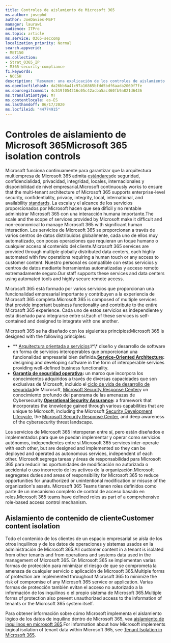 ```yaml
---
title: Controles de aislamiento de Microsoft 365
ms.author: josephd
author: JoeDavies-MSFT
manager: laurawi
audience: ITPro
ms.topic: article
ms.service: O365-seccomp
localization_priority: Normal
search.appverid:
- MET150
ms.collection:
- Strat_O365_IP
- M365-security-compliance
f1.keywords:
- NOCSH
description: 'Resumen: una explicación de los controles de aislamiento en Microsoft 365.'
ms.openlocfilehash: da26bb6a41c97a16865bfdd5bdf6aada2069f7fe
ms.sourcegitcommit: 4c519f054216c05c42acba5ac460fb9a821d6436
ms.translationtype: MT
ms.contentlocale: es-ES
ms.lasthandoff: 06/17/2020
ms.locfileid: "44774915"
---
```

# <a name="microsoft-365-isolation-controls"></a><span data-ttu-id="d0351-103">Controles de aislamiento de Microsoft 365</span><span class="sxs-lookup"><span data-stu-id="d0351-103">Microsoft 365 isolation controls</span></span> 

<span data-ttu-id="d0351-104">Microsoft funciona continuamente para garantizar que la arquitectura multiempresa de Microsoft 365 admita [estándares](https://www.microsoft.com/TrustCenter/Compliance?service=Office#Icons)de seguridad, confidencialidad, privacidad, integridad, locales, internacionales y disponibilidad de nivel empresarial.</span><span class="sxs-lookup"><span data-stu-id="d0351-104">Microsoft continuously works to ensure that the multi-tenant architecture of Microsoft 365 supports enterprise-level security, confidentiality, privacy, integrity, local, international, and availability [standards](https://www.microsoft.com/TrustCenter/Compliance?service=Office#Icons).</span></span> <span data-ttu-id="d0351-105">La escala y el alcance de los servicios proporcionados por Microsoft hacen que sea difícil y no rentable administrar Microsoft 365 con una interacción humana importante.</span><span class="sxs-lookup"><span data-stu-id="d0351-105">The scale and the scope of services provided by Microsoft make it difficult and non-economical to manage Microsoft 365 with significant human interaction.</span></span> <span data-ttu-id="d0351-106">Los servicios de Microsoft 365 se proporcionan a través de varios centros de datos distribuidos globalmente, cada uno de ellos muy automatizado, con pocas operaciones que requieran un toque humano o cualquier acceso al contenido del cliente.</span><span class="sxs-lookup"><span data-stu-id="d0351-106">Microsoft 365 services are provided through multiple globally distributed data centers, each highly automated with few operations requiring a human touch or any access to customer content.</span></span> <span data-ttu-id="d0351-107">Nuestro personal es compatible con estos servicios y centros de datos mediante herramientas automatizadas y acceso remoto extremadamente seguro.</span><span class="sxs-lookup"><span data-stu-id="d0351-107">Our staff supports these services and data centers using automated tools and highly secure remote access.</span></span> 

<span data-ttu-id="d0351-108">Microsoft 365 está formado por varios servicios que proporcionan una funcionalidad empresarial importante y contribuyen a la experiencia de Microsoft 365 completa.</span><span class="sxs-lookup"><span data-stu-id="d0351-108">Microsoft 365 is composed of multiple services that provide important business functionality and contribute to the entire Microsoft 365 experience.</span></span> <span data-ttu-id="d0351-109">Cada uno de estos servicios es independiente y está diseñado para integrarse entre sí.</span><span class="sxs-lookup"><span data-stu-id="d0351-109">Each of these services is self-contained and designed to integrate with one another.</span></span>

<span data-ttu-id="d0351-110">Microsoft 365 se ha diseñado con los siguientes principios:</span><span class="sxs-lookup"><span data-stu-id="d0351-110">Microsoft 365 is designed with the following principles:</span></span>

 - <span data-ttu-id="d0351-111">\*\* [Arquitectura orientada a servicios](https://docs.microsoft.com/previous-versions/aa480021(v=msdn.10)):\*\* diseño y desarrollo de software en forma de servicios interoperables que proporcionan una funcionalidad empresarial bien definida.</span><span class="sxs-lookup"><span data-stu-id="d0351-111">**[Service-Oriented Architecture](https://docs.microsoft.com/previous-versions/aa480021(v=msdn.10)):** designing and developing software in the form of interoperable services providing well-defined business functionality.</span></span>
 - <span data-ttu-id="d0351-112">**[Garantía de seguridad operativa](https://www.microsoft.com/download/details.aspx?id=40872):** un marco que incorpora los conocimientos adquiridos a través de diversas capacidades que son exclusivas de Microsoft, incluido el [ciclo de vida de desarrollo de seguridad](https://www.microsoft.com/sdl/default.aspx)de Microsoft, [Microsoft Security Response Center](https://technet.microsoft.com/library/dn440717.aspx)y un conocimiento profundo del panorama de las amenazas de Cybersecurity.</span><span class="sxs-lookup"><span data-stu-id="d0351-112">**[Operational Security Assurance](https://www.microsoft.com/download/details.aspx?id=40872):** a framework that incorporates the knowledge gained through various capabilities that are unique to Microsoft, including the Microsoft [Security Development Lifecycle](https://www.microsoft.com/sdl/default.aspx), the [Microsoft Security Response Center](https://technet.microsoft.com/library/dn440717.aspx), and deep awareness of the cybersecurity threat landscape.</span></span>

<span data-ttu-id="d0351-113">Los servicios de Microsoft 365 interoperan entre sí, pero están diseñados e implementados para que se puedan implementar y operar como servicios autónomos, independientes entre sí.</span><span class="sxs-lookup"><span data-stu-id="d0351-113">Microsoft 365 services inter-operate with each other, but are designed and implemented so they can be deployed and operated as autonomous services, independent of each other.</span></span> <span data-ttu-id="d0351-114">Microsoft segrega tareas y áreas de responsabilidad para Microsoft 365 para reducir las oportunidades de modificación no autorizada o accidental o uso incorrecto de los activos de la organización.</span><span class="sxs-lookup"><span data-stu-id="d0351-114">Microsoft segregates duties and areas of responsibility for Microsoft 365 to reduce opportunities for unauthorized or unintentional modification or misuse of the organization's assets.</span></span> <span data-ttu-id="d0351-115">Microsoft 365 Teams tienen roles definidos como parte de un mecanismo completo de control de acceso basado en roles.</span><span class="sxs-lookup"><span data-stu-id="d0351-115">Microsoft 365 teams have defined roles as part of a comprehensive role-based access control mechanism.</span></span>

## <a name="customer-content-isolation"></a><span data-ttu-id="d0351-116">Aislamiento de contenido de cliente</span><span class="sxs-lookup"><span data-stu-id="d0351-116">Customer content isolation</span></span>

<span data-ttu-id="d0351-117">Todo el contenido de los clientes de un espacio empresarial se aísla de los otros inquilinos y de los datos de operaciones y sistemas usados en la administración de Microsoft 365.</span><span class="sxs-lookup"><span data-stu-id="d0351-117">All customer content in a tenant is isolated from other tenants and from operations and systems data used in the management of Microsoft 365.</span></span> <span data-ttu-id="d0351-118">En Microsoft 365 se implementan varias formas de protección para minimizar el riesgo de que se comprometa la amenaza de cualquier servicio o aplicación de Microsoft 365.</span><span class="sxs-lookup"><span data-stu-id="d0351-118">Multiple forms of protection are implemented throughout Microsoft 365 to minimize the risk of compromise of any Microsoft 365 service or application.</span></span> <span data-ttu-id="d0351-119">Varias formas de protección también evitan el acceso no autorizado a la información de los inquilinos o el propio sistema de Microsoft 365.</span><span class="sxs-lookup"><span data-stu-id="d0351-119">Multiple forms of protection also prevent unauthorized access to the information of tenants or the Microsoft 365 system itself.</span></span>

<span data-ttu-id="d0351-120">Para obtener información sobre cómo Microsoft implementa el aislamiento lógico de los datos de inquilino dentro de Microsoft 365, vea [aislamiento de inquilinos en microsoft 365](office-365-tenant-isolation-overview.md).</span><span class="sxs-lookup"><span data-stu-id="d0351-120">For information about how Microsoft implements logical isolation of tenant data within Microsoft 365, see [Tenant Isolation in Microsoft 365](office-365-tenant-isolation-overview.md).</span></span>
